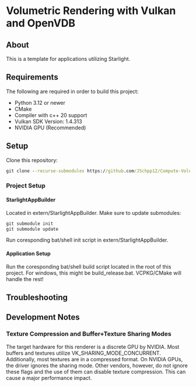 # Volumetric Rendering with Vulkan and OpenVDB

## About

This is a template for applications utilizing Starlight.

## Requirements

The following are required in order to build this project: 

- Python 3.12 or newer
- CMake
- Compiler with c++ 20 support 
- Vulkan SDK Version: 1.4.313
- NVIDIA GPU (Recommended)

## Setup

Clone this repository:

```cmd
git clone --recurse-submodules https://github.com/JSchpp12/Compute-Volumetrics
```

### Project Setup

#### StarlightAppBuilder

Located in extern/StarlightAppBuilder. Make sure to update submodules:

```cmd
git submodule init
git submodule update
```

Run coresponding bat/shell init script in extern/StarlightAppBuilder.

#### Application Setup

Run the coresponding bat/shell build script located in the root of this project. For windows, this might be build_release.bat. VCPKG/CMake will handle the rest!

## Troubleshooting

## Development Notes

### Texture Compression and Buffer+Texture Sharing Modes

The target hardware for this renderer is a discrete GPU by NVIDIA. Most buffers and textures utilize VK_SHARING_MODE_CONCURRENT. Additionally, most textures are in a compressed format. On NVIDIA GPUs, the driver ignores the sharing mode. Other vendors, however, do not ignore these flags and the use of them can disable texture compression. This can cause a major performance impact.
